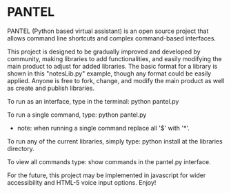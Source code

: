 # PANTEL
PANTEL (Python based virtual assistant) is an open source project that allows command line shortcuts and complex command-based interfaces.

This project is designed to be gradually improved and developed by community, making libraries to add functionalities, and easily modifying the main product to adjust for added libraries. The basic format for a library is shown in this "notesLib.py" example, though any format could be easily applied. Anyone is free to fork, change, and modify the main product as well as create and publish libraries.

To run as an interface, type in the terminal:
python pantel.py

To run a single command, type:
python pantel.py <command>
* note: when running a single command replace all '$' with '*'.

To run any of the current libraries, simply type:
python <library name> install
at the libraries directory.

To view all commands type:
show commands
in the pantel.py interface.

For the future, this project may be implemented in javascript for wider accessibility and HTML-5 voice input options.
Enjoy!
